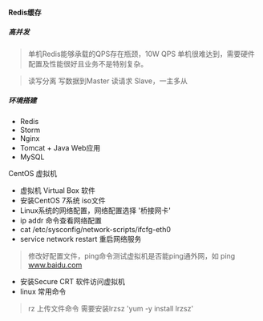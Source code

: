 #### Redis缓存

##### 高并发
> 单机Redis能够承载的QPS存在瓶颈，10W QPS 单机很难达到，需要硬件配置及性能很好且业务不是特别复杂。

> 读写分离 写数据到Master 读请求 Slave，一主多从


##### 环境搭建

- Redis
- Storm
- Nginx
- Tomcat + Java Web应用 
- MySQL

CentOS 虚拟机

- 虚拟机 Virtual Box 软件
- 安装CentOS 7系统 iso文件
- Linux系统的网络配置，网络配置选择 '桥接网卡'
- ip addr 命令查看网络配置
- cat /etc/sysconfig/network-scripts/ifcfg-eth0
- service network restart 重启网络服务
> 修改好配置文件，ping命令测试虚拟机是否能ping通外网，如 ping www.baidu.com
- 安装Secure CRT 软件访问虚拟机
- linux 常用命令
> rz 上传文件命令  需要安装lrzsz 'yum -y install lrzsz' 